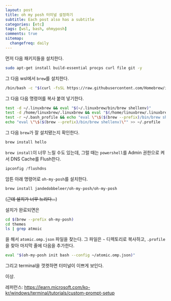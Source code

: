 ```yaml
---
layout: post
title: oh my posh 터미널 설정하기
subtitle: Each post also has a subtitle
categories: [etc]
tags: [wsl, bash, ohmyposh]
comments: true
sitemap:
  changefreq: daily
---
```

먼저 다음 패키지들을 설치한다.
```bash
sudo apt-get install build-essential procps curl file git -y
```

그 다음 wsl에서 `brew`를 설치한다.

```bash
/bin/bash -c "$(curl -fsSL https://raw.githubusercontent.com/Homebrew/install/HEAD/install.sh)"
```

그 다음 다음 명령어를 복사 붙여 넣기한다.

```bash
test -d ~/.linuxbrew && eval "$(~/.linuxbrew/bin/brew shellenv)"
test -d /home/linuxbrew/.linuxbrew && eval "$(/home/linuxbrew/.linuxbrew/bin/brew shellenv)"
test -r ~/.bash_profile && echo "eval \"\$($(brew --prefix)/bin/brew shellenv)\"" >> ~/.bash_profile
echo "eval \"\$($(brew --prefix)/bin/brew shellenv)\"" >> ~/.profile
```

그 다음 `brew`가 잘 설치됐는지 확인한다.

```bash
brew install hello
```

`brew install`이 너무 느릴 수도 있는데, 그럴 때는 `powershell`를 Admin 권한으로 켜서 DNS Cache를 Flush한다.

```powershell
ipconfig /flushdns
```

암튼 아래 명령어로 `oh-my-posh`를 설치한다.

```bash
brew install jandedobbeleer/oh-my-posh/oh-my-posh
```

(~~근데 설치가 너무 느리다...~~)

설치가 완료되면은

```bash
cd $(brew --prefix oh-my-posh)
cd themes
ls | grep atmoic
```
을 해서 `atomic.omp.json` 파일을 찾는다. 그 파일은 `~` 디렉토리로 복사하고, `.profile`을 찾아 마지막 줄에 다음을 추가한다.

```bash
eval "$(oh-my-posh init bash --config ~/atomic.omp.json)"
```

그리고 terminal을 껏켯하면 터미널이 이쁘게 보인다. 

이상.

레퍼런스: <https://learn.microsoft.com/ko-kr/windows/terminal/tutorials/custom-prompt-setup>
